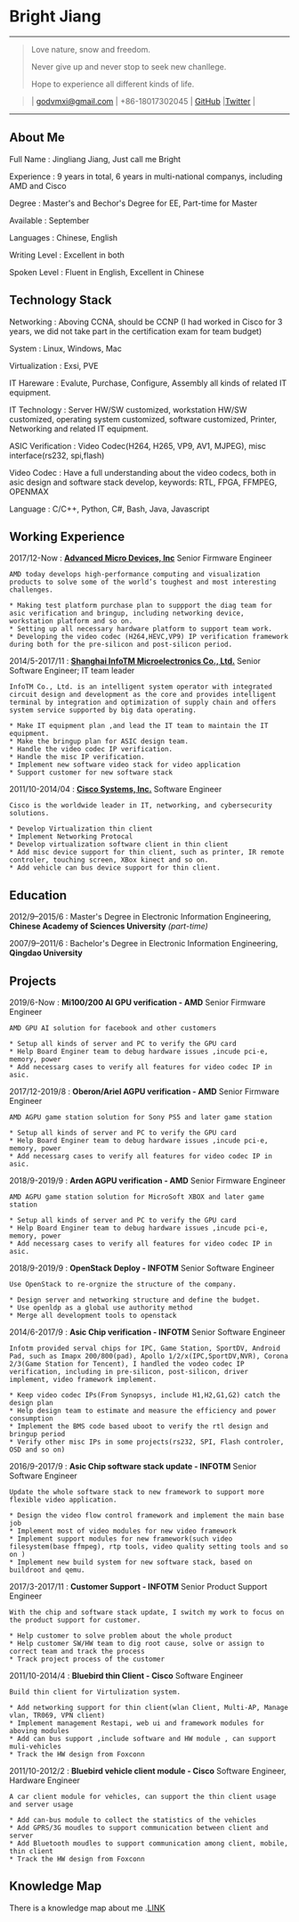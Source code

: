 Bright Jiang
============


----

>  Love nature, snow and freedom. <p>Never give up and never stop to seek new chanllege. <p>Hope to experience all different kinds of life. <p>

> | [godvmxi@gmail.com](mailto:godmvxi@gmail.com) | +86-18017302045 | [GitHub](https://github.com/godvmxi) |[Twitter](https://twitter.com/mygoddan) |

----

## About Me
Full Name
: Jingliang Jiang, Just call me Bright

Experience
: 9 years in total, 6 years in multi-national companys, including AMD and Cisco

Degree
: Master's and Bechor's Degree for EE, Part-time for Master

Available
: September

Languages
: Chinese, English

Writing Level
: Excellent in both

Spoken Level
: Fluent in English, Excellent in Chinese

## Technology Stack

Networking
: Aboving CCNA, should be CCNP (I had worked in Cisco for 3 years, we did not take  part in the certification exam for team budget)

System
: Linux, Windows, Mac

Virtualization
: Exsi, PVE

IT Hareware
: Evalute, Purchase, Configure, Assembly all kinds of related IT equipment.

IT Technology
: Server HW/SW customized, workstation HW/SW customized, operating system customized, software customized, Printer, Networking and related IT equipment.

ASIC Verification
: Video Codec(H264, H265, VP9, AV1, MJPEG), misc interface(rs232, spi,flash)

Video Codec
: Have a full understanding about the video codecs, both in asic design and software stack develop, keywords: RTL, FPGA, FFMPEG, OPENMAX

Language
: C/C++, Python, C#, Bash, Java, Javascript



## Working Experience

2017/12-Now
:     **[Advanced Micro Devices, Inc](https://www.amd.com/)**  Senior Firmware Engineer 

    AMD today develops high-performance computing and visualization products to solve some of the world’s toughest and most interesting challenges.

    * Making test platform purchase plan to suppport the diag team for asic verification and bringup, including networking device, workstation platform and so on.
    * Setting up all necessary hardware platform to support team work.
    * Developing the video codec (H264,HEVC,VP9) IP verification framework during both for the pre-silicon and post-silicon period.

2014/5-2017/11
:   **[Shanghai InfoTM Microelectronics Co., Ltd.](http://www.infotm.com)**  Senior Software Engineer; IT team leader  

    InfoTM Co., Ltd. is an intelligent system operator with integrated circuit design and development as the core and provides intelligent terminal by integration and optimization of supply chain and offers system service supported by big data operating.

    * Make IT equipment plan ,and lead the IT team to maintain the IT equipment.
    * Make the bringup plan for ASIC design team.
    * Handle the video codec IP verification.
    * Handle the misc IP verification.
    * Implement new software video stack for video application
    * Support customer for new software stack

2011/10-2014/04
:   **[Cisco Systems, Inc.](https://www.cisco.com/)**   Software Engineer

    Cisco is the worldwide leader in IT, networking, and cybersecurity solutions. 

    * Develop Virtualization thin client 
    * Implement Networking Protocal
    * Develop virtualization software client in thin client
    * Add misc device support for thin client, such as printer, IR remote controler, touching screen, XBox kinect and so on.
    * Add vehicle can bus device support for thin client.


## Education
2012/9–2015/6
:  Master's Degree in Electronic Information Engineering, **Chinese Academy of Sciences University** *(part-time)*

2007/9–2011/6
: Bachelor's Degree in Electronic Information Engineering, **Qingdao University**



## Projects

2019/6-Now
:   **Mi100/200 AI GPU verification  - AMD**  Senior Firmware Engineer 

    AMD GPU AI solution for facebook and other customers

    * Setup all kinds of server and PC to verify the GPU card
    * Help Board Enginer team to debug hardware issues ,incude pci-e, memory, power
    * Add necessarg cases to verify all features for video codec IP in asic.

2017/12-2019/8
:   **Oberon/Ariel AGPU verification  - AMD**   Senior Firmware Engineer 

    AMD AGPU game station solution for Sony PS5 and later game station

    * Setup all kinds of server and PC to verify the GPU card
    * Help Board Enginer team to debug hardware issues ,incude pci-e, memory, power
    * Add necessarg cases to verify all features for video codec IP in asic.


2018/9-2019/9
:   **Arden AGPU verification  - AMD**   Senior Firmware Engineer 

    AMD AGPU game station solution for MicroSoft XBOX and later game station

    * Setup all kinds of server and PC to verify the GPU card
    * Help Board Enginer team to debug hardware issues ,incude pci-e, memory, power
    * Add necessarg cases to verify all features for video codec IP in asic.

2018/9-2019/9
:   **OpenStack Deploy  - INFOTM**   Senior Software Engineer 

    Use OpenStack to re-orgnize the structure of the company.

    * Design server and networking structure and define the budget.
    * Use openldp as a global use authority method
    * Merge all development tools to openstack

2014/6-2017/9
:   **Asic Chip verification  - INFOTM**   Senior Software Engineer 

    Infotm provided serval chips for IPC, Game Station, SportDV, Android Pad, such as Imapx 200/800(pad), Apollo 1/2/x(IPC,SportDV,NVR), Corona 2/3(Game Station for Tencent), I handled the vodeo codec IP verification, including in pre-silicon, post-silicon, driver implement, video framework implement.

    * Keep video codec IPs(From Synopsys, include H1,H2,G1,G2) catch the design plan 
    * Help design team to estimate and measure the efficiency and power consumption
    * Implement the BMS code based uboot to verify the rtl design and bringup period
    * Verify other misc IPs in some projects(rs232, SPI, Flash controler, OSD and so on)
    

2016/9-2017/9
:   **Asic Chip software stack update  - INFOTM**   Senior Software Engineer 

    Update the whole software stack to new framework to support more flexible video application.

    * Design the video flow control framework and implement the main base job
    * Implement most of video modules for new video framework
    * Implement support modules for new framework(such video filesystem(base ffmpeg), rtp tools, video quality setting tools and so on )  
    * Implement new build system for new software stack, based on buildroot and qemu. 

2017/3-2017/11
:   **Customer Support  - INFOTM**   Senior Product Support Engineer 

    With the chip and software stack update, I switch my work to focus on the product support for customer.

    * Help customer to solve problem about the whole product
    * Help customer SW/HW team to dig root cause, solve or assign to correct team and track the process
    * Track project process of the customer

2011/10-2014/4
:   **Bluebird thin Client  - Cisco**   Software Engineer 

    Build thin client for Virtulization system. 

    * Add networking support for thin client(wlan Client, Multi-AP, Manage vlan, TR069, VPN client)
    * Implement management Restapi, web ui and framework modules for aboving modules
    * Add can bus support ,include software and HW module , can support muli-vehicles
    * Track the HW design from Foxconn


2011/10-2012/2
:   **Bluebird vehicle client module  - Cisco**   Software Engineer, Hardware Engineer 

    A car client module for vehicles, can support the thin client usage and server usage

    * Add can-bus module to collect the statistics of the vehicles
    * Add GPRS/3G moudles to support communication between client and server
    * Add Bluetooth moudles to support communication among client, mobile, thin client
    * Track the HW design from Foxconn



## Knowledge Map
There is a knowledge map about me .[LINK](https://gitmind.com/app/doc/eec449510)
